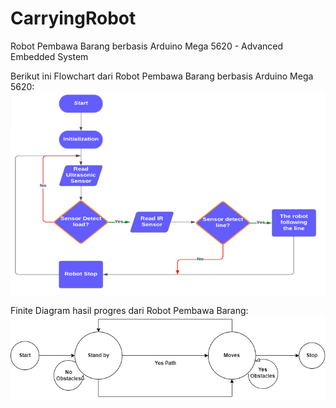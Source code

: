 # CarryingRobot
Robot Pembawa Barang berbasis Arduino Mega 5620 - Advanced Embedded System<br>

Berikut ini Flowchart dari Robot Pembawa Barang berbasis Arduino Mega 5620:<br>
![alt text](https://github.com/lailynrq/CarryingRobot/blob/nurulamelia/Picture/Flowchart.png?raw=true)<br>

Finite Diagram hasil progres dari Robot Pembawa Barang:<br>
![alt text](https://github.com/lailynrq/CarryingRobot/blob/nurulamelia/Picture/Finite%20Diagram.png?true=true)

